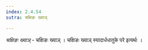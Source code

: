 ```yaml
---
index: 2.4.54
sutra: चक्षिङः ख्याञ्

---
```

_चक्षिङः ख्याञ्_ - चक्षिङः ख्याञ् । चक्षिङः ख्याञ् स्यादार्धधातुके परे इत्यर्थः । 